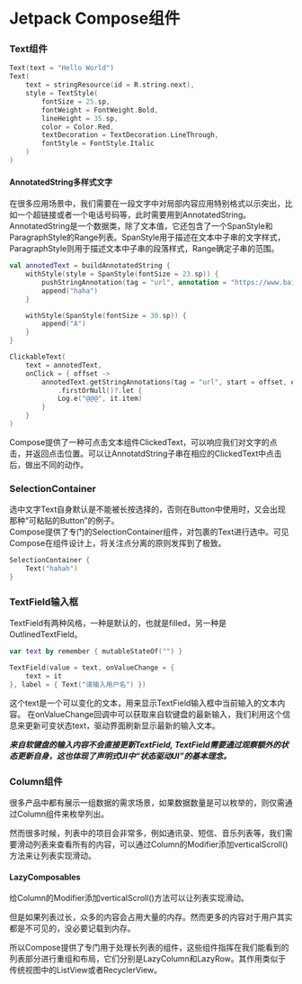 # Jetpack Compose组件

### Text组件

```kotlin
Text(text = "Hello World")
Text(
    text = stringResource(id = R.string.next),
    style = TextStyle(
        fontSize = 25.sp,
        fontWeight = FontWeight.Bold,
        lineHeight = 35.sp,
        color = Color.Red,
        textDecoration = TextDecoration.LineThrough,
        fontStyle = FontStyle.Italic
    )
)
```

#### AnnotatedString多样式文字

在很多应用场景中，我们需要在一段文字中对局部内容应用特别格式以示突出，比如一个超链接或者一个电话号码等，此时需要用到AnnotatedString。AnnotatedString是一个数据类，除了文本值，它还包含了一个SpanStyle和ParagraphStyle的Range列表。SpanStyle用于描述在文本中子串的文字样式，ParagraphStyle则用于描述文本中子串的段落样式，Range确定子串的范围。

```kotlin
val annotedText = buildAnnotatedString {
    withStyle(style = SpanStyle(fontSize = 23.sp)) {
        pushStringAnnotation(tag = "url", annotation = "https://www.baidu.com")
        append("haha")
    }

    withStyle(SpanStyle(fontSize = 30.sp)) {
        append("A")
    }
}

ClickableText(
    text = annotedText,
    onClick = { offset ->
        annotedText.getStringAnnotations(tag = "url", start = offset, end = offset)
            .firstOrNull()?.let {
            Log.e("@@@", it.item)
        }
    }
)
```

Compose提供了一种可点击文本组件ClickedText，可以响应我们对文字的点击，并返回点击位置。可以让AnnotatdString子串在相应的ClickedText中点击后，做出不同的动作。





### SelectionContainer

选中文字Text自身默认是不能被长按选择的，否则在Button中使用时，又会出现那种“可粘贴的Button”的例子。       
Compose提供了专门的SelectionContainer组件，对包裹的Text进行选中。可见Compose在组件设计上，将关注点分离的原则发挥到了极致。


```kotlin
SelectionContainer {
    Text("hahah")
}
```



### TextField输入框


TextField有两种风格，一种是默认的，也就是filled，另一种是OutlinedTextField。      
```kotlin
var text by remember { mutableStateOf("") }

TextField(value = text, onValueChange = {
    text = it
}, label = { Text("请输入用户名") })
```

这个text是一个可以变化的文本，用来显示TextField输入框中当前输入的文本内容。           在onValueChange回调中可以获取来自软键盘的最新输入，我们利用这个信息来更新可变状态text，驱动界面刷新显示最新的输入文本。


***来自软键盘的输入内容不会直接更新TextField, TextField需要通过观察额外的状态更新自身，这也体现了声明式UI中“状态驱动UI”的基本理念。***





### Column组件

很多产品中都有展示一组数据的需求场景，如果数据数量是可以枚举的，则仅需通过Column组件来枚举列出。 


然而很多时候，列表中的项目会非常多，例如通讯录、短信、音乐列表等，我们需要滑动列表来查看所有的内容，可以通过Column的Modifier添加verticalScroll()方法来让列表实现滑动。     


#### LazyComposables

给Column的Modifier添加verticalScroll()方法可以让列表实现滑动。    

但是如果列表过长，众多的内容会占用大量的内存。然而更多的内容对于用户其实都是不可见的，没必要记载到内存。     

所以Compose提供了专门用于处理长列表的组件，这些组件指挥在我们能看到的列表部分进行重组和布局，它们分别是LazyColumn和LazyRow。其作用类似于传统视图中的ListView或者RecyclerView。   




